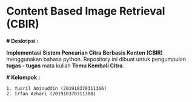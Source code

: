 # Content Based Image Retrieval (CBIR)

**# Deskripsi :**

**Implementasi Sistem Pencarian Citra Berbasis Konten (CBIR)** menggunakan bahasa python. Repository ini dibuat untuk pengumpulan **tugas - tugas** mata kuliah **Temu Kembali Citra**.

**# Kelompok :**

```1. Yusril Aminuddin (201910370311366)```  
```2. Irfan Azhari (201910370311388)```  
